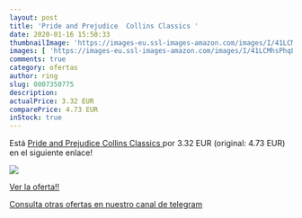 ```yaml
---
layout: post
title: 'Pride and Prejudice  Collins Classics '
date: 2020-01-16 15:50:33
thumbnailImage: 'https://images-eu.ssl-images-amazon.com/images/I/41LCMhsPhqL._SL200_.jpg'
images: [ 'https://images-eu.ssl-images-amazon.com/images/I/41LCMhsPhqL._SL200_.jpg' ]
comments: true
category: ofertas
author: ring
slug: 0007350775
description:
actualPrice: 3.32 EUR
comparePrice: 4.73 EUR
inStock: true
---
```


Está [Pride and Prejudice  Collins Classics ](https://www.amazon.com/dp/0007350775/?tag=redken08-20) por 3.32 EUR (original: 4.73 EUR) en el siguiente enlace!

[![](https://images-eu.ssl-images-amazon.com/images/I/41LCMhsPhqL._SL200_.jpg)](https://www.amazon.com/dp/0007350775/?tag=redken08-20)

[Ver la oferta!!](https://www.amazon.com/dp/0007350775/?tag=redken08-20)

[Consulta otras ofertas en nuestro canal de telegram](https://t.me/s/ofertas25)

